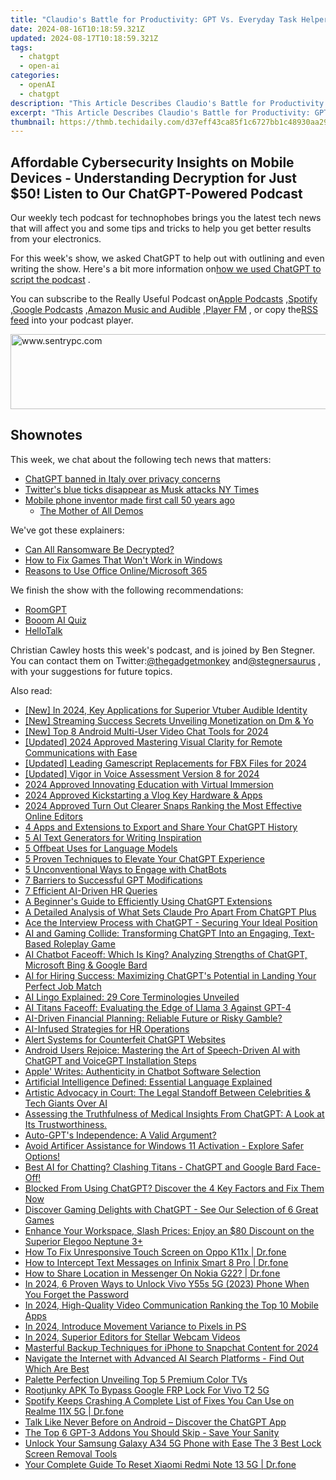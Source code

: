 ```yaml
---
title: "Claudio's Battle for Productivity: GPT Vs. Everyday Task Helper"
date: 2024-08-16T10:18:59.321Z
updated: 2024-08-17T10:18:59.321Z
tags:
  - chatgpt
  - open-ai
categories:
  - openAI
  - chatgpt
description: "This Article Describes Claudio's Battle for Productivity: GPT Vs. Everyday Task Helper"
excerpt: "This Article Describes Claudio's Battle for Productivity: GPT Vs. Everyday Task Helper"
thumbnail: https://thmb.techidaily.com/d37eff43ca85f1c6727bb1c48930aa293f0c1790252e534383e8e0730d7ae092.jpg
---
```


## Affordable Cybersecurity Insights on Mobile Devices - Understanding Decryption for Just $50! Listen to Our ChatGPT-Powered Podcast

 Our weekly tech podcast for technophobes brings you the latest tech news that will affect you and some tips and tricks to help you get better results from your electronics.

 For this week's show, we asked ChatGPT to help out with outlining and even writing the show. Here's a bit more information on[how we used ChatGPT to script the podcast](https://www.makeuseof.com/i-used-chatgpt-to-script-a-podcast-heres-what-happened/) .

 You can subscribe to the Really Useful Podcast on[Apple Podcasts](https://podcasts.apple.com/gb/podcast/the-really-useful-podcast/id1437847131?mt=2) ,[Spotify](https://open.spotify.com/show/283gDxLd6OTNEpRq6tN7ha) ,[Google Podcasts](https://www.google.com/podcasts?feed=aHR0cHM6Ly9hbmNob3IuZm0vcy8zMWJlNDcwL3BvZGNhc3QvcnNz) ,[Amazon Music and Audible](https://music.amazon.co.uk/podcasts/20ab73d4-5da2-46c7-a17f-dc6eb39bdb48/The-Really-Useful-Podcast) ,[Player FM](https://player.fm/series/the-really-useful-podcast-2491856) , or copy the[RSS feed](https://feeds.transistor.fm/the-really-useful-podcast) into your podcast player.

<!-- affiliate ads begin -->
<a href="https://sentrypc.7eer.net/c/5597632/398457/3022" target="_top" id="398457"><img src="//a.impactradius-go.com/display-ad/3022-398457" border="0" alt="www.sentrypc.com" width="980" height="120"/></a><img height="0" width="0" src="https://sentrypc.7eer.net/i/5597632/398457/3022" style="position:absolute;visibility:hidden;" border="0" />
<!-- affiliate ads end -->
## Shownotes

This week, we chat about the following tech news that matters:

* [ChatGPT banned in Italy over privacy concerns](https://www.bbc.co.uk/news/technology-65139406)
* [Twitter's blue ticks disappear as Musk attacks NY Times](https://www.bbc.co.uk/news/technology-65156216)
* [Mobile phone inventor made first call 50 years ago](https://www.bbc.co.uk/news/technology-65112048)  
  * [The Mother of All Demos](https://www.youtube.com/watch?v=B6rKUf9DWRI)

We've got these explainers:

* [Can All Ransomware Be Decrypted?](https://www.makeuseof.com/can-all-ransomware-be-decrypted/)
* [How to Fix Games That Won't Work in Windows](https://www.makeuseof.com/fix-games-not-working-windows/)
* [Reasons to Use Office Online/Microsoft 365](https://www.makeuseof.com/tag/dont-pay-word-5-reasons-use-office-online/)

We finish the show with the following recommendations:

* [RoomGPT](http://https://www.roomgpt.io/)
* [Booom AI Quiz](https://booom.ai/)
* [HelloTalk](https://www.hellotalk.com/?lang=en)

 Christian Cawley hosts this week's podcast, and is joined by Ben Stegner. You can contact them on Twitter:[@thegadgetmonkey](https://twitter.com/thegadgetmonkey) and[@stegnersaurus](https://twitter.com/stegnersaurus) , with your suggestions for future topics.


<ins class="adsbygoogle"
     style="display:block"
     data-ad-format="autorelaxed"
     data-ad-client="ca-pub-7571918770474297"
     data-ad-slot="1223367746"></ins>



<ins class="adsbygoogle"
     style="display:block"
     data-ad-client="ca-pub-7571918770474297"
     data-ad-slot="8358498916"
     data-ad-format="auto"
     data-full-width-responsive="true"></ins>

<span class="atpl-alsoreadstyle">Also read:</span>
<div><ul>
<li><a href="https://vp-tips.techidaily.com/new-in-2024-key-applications-for-superior-vtuber-audible-identity/"><u>[New] In 2024, Key Applications for Superior Vtuber Audible Identity</u></a></li>
<li><a href="https://youtube-help.techidaily.com/new-streaming-success-secrets-unveiling-monetization-on-dm-and-yo/"><u>[New] Streaming Success Secrets  Unveiling Monetization on Dm & Yo</u></a></li>
<li><a href="https://digital-screen-recording.techidaily.com/new-top-8-android-multi-user-video-chat-tools-for-2024/"><u>[New] Top 8 Android Multi-User Video Chat Tools for 2024</u></a></li>
<li><a href="https://digital-screen-recording.techidaily.com/updated-2024-approved-mastering-visual-clarity-for-remote-communications-with-ease/"><u>[Updated] 2024 Approved  Mastering Visual Clarity for Remote Communications with Ease</u></a></li>
<li><a href="https://screen-capture.techidaily.com/updated-leading-gamescript-replacements-for-fbx-files-for-2024/"><u>[Updated] Leading Gamescript Replacements for FBX Files for 2024</u></a></li>
<li><a href="https://screen-recording.techidaily.com/updated-vigor-in-voice-assessment-version-8-for-2024/"><u>[Updated] Vigor in Voice  Assessment Version 8 for 2024</u></a></li>
<li><a href="https://fox-direct.techidaily.com/2024-approved-innovating-education-with-virtual-immersion/"><u>2024 Approved  Innovating Education with Virtual Immersion</u></a></li>
<li><a href="https://extra-support.techidaily.com/2024-approved-kickstarting-a-vlog-key-hardware-and-apps/"><u>2024 Approved  Kickstarting a Vlog  Key Hardware & Apps</u></a></li>
<li><a href="https://some-skills.techidaily.com/2024-approved-turn-out-clearer-snaps-ranking-the-most-effective-online-editors/"><u>2024 Approved  Turn Out Clearer Snaps  Ranking the Most Effective Online Editors</u></a></li>
<li><a href="https://tech-haven.techidaily.com/4-apps-and-extensions-to-export-and-share-your-chatgpt-history/"><u>4 Apps and Extensions to Export and Share Your ChatGPT History</u></a></li>
<li><a href="https://tech-haven.techidaily.com/5-ai-text-generators-for-writing-inspiration/"><u>5 AI Text Generators for Writing Inspiration</u></a></li>
<li><a href="https://tech-haven.techidaily.com/5-offbeat-uses-for-language-models/"><u>5 Offbeat Uses for Language Models</u></a></li>
<li><a href="https://tech-haven.techidaily.com/5-proven-techniques-to-elevate-your-chatgpt-experience/"><u>5 Proven Techniques to Elevate Your ChatGPT Experience</u></a></li>
<li><a href="https://tech-haven.techidaily.com/5-unconventional-ways-to-engage-with-chatbots/"><u>5 Unconventional Ways to Engage with ChatBots</u></a></li>
<li><a href="https://tech-haven.techidaily.com/7-barriers-to-successful-gpt-modifications/"><u>7 Barriers to Successful GPT Modifications</u></a></li>
<li><a href="https://tech-haven.techidaily.com/7-efficient-ai-driven-hr-queries/"><u>7 Efficient AI-Driven HR Queries</u></a></li>
<li><a href="https://tech-haven.techidaily.com/a-beginners-guide-to-efficiently-using-chatgpt-extensions/"><u>A Beginner's Guide to Efficiently Using ChatGPT Extensions</u></a></li>
<li><a href="https://tech-haven.techidaily.com/a-detailed-analysis-of-what-sets-claude-pro-apart-from-chatgpt-plus/"><u>A Detailed Analysis of What Sets Claude Pro Apart From ChatGPT Plus</u></a></li>
<li><a href="https://tech-haven.techidaily.com/ace-the-interview-process-with-chatgpt-securing-your-ideal-position/"><u>Ace the Interview Process with ChatGPT - Securing Your Ideal Position</u></a></li>
<li><a href="https://tech-haven.techidaily.com/ai-and-gaming-collide-transforming-chatgpt-into-an-engaging-text-based-roleplay-game/"><u>AI and Gaming Collide: Transforming ChatGPT Into an Engaging, Text-Based Roleplay Game</u></a></li>
<li><a href="https://tech-haven.techidaily.com/ai-chatbot-faceoff-which-is-king-analyzing-strengths-of-chatgpt-microsoft-bing-and-google-bard/"><u>AI Chatbot Faceoff: Which Is King? Analyzing Strengths of ChatGPT, Microsoft Bing & Google Bard</u></a></li>
<li><a href="https://tech-haven.techidaily.com/ai-for-hiring-success-maximizing-chatgpts-potential-in-landing-your-perfect-job-match/"><u>AI for Hiring Success: Maximizing ChatGPT's Potential in Landing Your Perfect Job Match</u></a></li>
<li><a href="https://tech-haven.techidaily.com/ai-lingo-explained-29-core-terminologies-unveiled/"><u>AI Lingo Explained: 29 Core Terminologies Unveiled</u></a></li>
<li><a href="https://tech-haven.techidaily.com/ai-titans-faceoff-evaluating-the-edge-of-llama-3-against-gpt-4/"><u>AI Titans Faceoff: Evaluating the Edge of Llama 3 Against GPT-4</u></a></li>
<li><a href="https://tech-haven.techidaily.com/ai-driven-financial-planning-reliable-future-or-risky-gamble/"><u>AI-Driven Financial Planning: Reliable Future or Risky Gamble?</u></a></li>
<li><a href="https://tech-haven.techidaily.com/ai-infused-strategies-for-hr-operations/"><u>AI-Infused Strategies for HR Operations</u></a></li>
<li><a href="https://tech-haven.techidaily.com/alert-systems-for-counterfeit-chatgpt-websites/"><u>Alert Systems for Counterfeit ChatGPT Websites</u></a></li>
<li><a href="https://tech-haven.techidaily.com/android-users-rejoice-mastering-the-art-of-speech-driven-ai-with-chatgpt-and-voicegpt-installation-steps/"><u>Android Users Rejoice: Mastering the Art of Speech-Driven AI with ChatGPT and VoiceGPT Installation Steps</u></a></li>
<li><a href="https://tech-haven.techidaily.com/apple-writes-authenticity-in-chatbot-software-selection/"><u>Apple' Writes: Authenticity in Chatbot Software Selection</u></a></li>
<li><a href="https://tech-haven.techidaily.com/artificial-intelligence-defined-essential-language-explained/"><u>Artificial Intelligence Defined: Essential Language Explained</u></a></li>
<li><a href="https://tech-haven.techidaily.com/artistic-advocacy-in-court-the-legal-standoff-between-celebrities-and-tech-giants-over-ai/"><u>Artistic Advocacy in Court: The Legal Standoff Between Celebrities & Tech Giants Over AI</u></a></li>
<li><a href="https://tech-haven.techidaily.com/assessing-the-truthfulness-of-medical-insights-from-chatgpt-a-look-at-its-trustworthiness/"><u>Assessing the Truthfulness of Medical Insights From ChatGPT: A Look at Its Trustworthiness.</u></a></li>
<li><a href="https://tech-haven.techidaily.com/auto-gpts-independence-a-valid-argument/"><u>Auto-GPT's Independence: A Valid Argument?</u></a></li>
<li><a href="https://tech-haven.techidaily.com/1722092192707-avoid-artificer-assistance-for-windows-11-activation-explore-safer-options/"><u>Avoid Artificer Assistance for Windows 11 Activation - Explore Safer Options!</u></a></li>
<li><a href="https://tech-haven.techidaily.com/1722111254771-best-ai-for-chatting-clashing-titans-chatgpt-and-google-bard-face-off/"><u>Best AI for Chatting? Clashing Titans - ChatGPT and Google Bard Face-Off!</u></a></li>
<li><a href="https://tech-haven.techidaily.com/1721744663117-blocked-from-using-chatgpt-discover-the-4-key-factors-and-fix-them-now/"><u>Blocked From Using ChatGPT? Discover the 4 Key Factors and Fix Them Now</u></a></li>
<li><a href="https://tech-haven.techidaily.com/1722114450440-discover-gaming-delights-with-chatgpt-see-our-selection-of-6-great-games/"><u>Discover Gaming Delights with ChatGPT - See Our Selection of 6 Great Games</u></a></li>
<li><a href="https://hardware-tips.techidaily.com/enhance-your-workspace-slash-prices-enjoy-an-80-discount-on-the-superior-elegoo-neptune-3plus/"><u>Enhance Your Workspace, Slash Prices: Enjoy an $80 Discount on the Superior Elegoo Neptune 3+</u></a></li>
<li><a href="https://fix-guide.techidaily.com/how-to-fix-unresponsive-touch-screen-on-oppo-k11x-drfone-by-drfone-fix-android-problems-fix-android-problems/"><u>How To Fix Unresponsive Touch Screen on Oppo K11x | Dr.fone</u></a></li>
<li><a href="https://android-location-track.techidaily.com/how-to-intercept-text-messages-on-infinix-smart-8-pro-drfone-by-drfone-virtual-android/"><u>How to Intercept Text Messages on Infinix Smart 8 Pro | Dr.fone</u></a></li>
<li><a href="https://fake-location.techidaily.com/how-to-share-location-in-messenger-on-nokia-g22-drfone-by-drfone-virtual-android/"><u>How to Share Location in Messenger On Nokia G22? | Dr.fone</u></a></li>
<li><a href="https://android-unlock.techidaily.com/in-2024-6-proven-ways-to-unlock-vivo-y55s-5g-2023-phone-when-you-forget-the-password-by-drfone-android/"><u>In 2024, 6 Proven Ways to Unlock Vivo Y55s 5G (2023) Phone When You Forget the Password</u></a></li>
<li><a href="https://screen-video-capture.techidaily.com/in-2024-high-quality-video-communication-ranking-the-top-10-mobile-apps/"><u>In 2024, High-Quality Video Communication  Ranking the Top 10 Mobile Apps</u></a></li>
<li><a href="https://extra-approaches.techidaily.com/in-2024-introduce-movement-variance-to-pixels-in-ps/"><u>In 2024, Introduce Movement Variance to Pixels in PS</u></a></li>
<li><a href="https://screen-capture.techidaily.com/in-2024-superior-editors-for-stellar-webcam-videos/"><u>In 2024, Superior Editors for Stellar Webcam Videos</u></a></li>
<li><a href="https://snapchat-videos.techidaily.com/masterful-backup-techniques-for-iphone-to-snapchat-content-for-2024/"><u>Masterful Backup Techniques for iPhone to Snapchat Content for 2024</u></a></li>
<li><a href="https://tech-haven.techidaily.com/1722118730485-navigate-the-internet-with-advanced-ai-search-platforms-find-out-which-are-best/"><u>Navigate the Internet with Advanced AI Search Platforms - Find Out Which Are Best</u></a></li>
<li><a href="https://extra-resources.techidaily.com/palette-perfection-unveiling-top-5-premium-color-tvs/"><u>Palette Perfection  Unveiling Top 5 Premium Color TVs</u></a></li>
<li><a href="https://android-unlock.techidaily.com/rootjunky-apk-to-bypass-google-frp-lock-for-vivo-t2-5g-by-drfone-android/"><u>Rootjunky APK To Bypass Google FRP Lock For Vivo T2 5G</u></a></li>
<li><a href="https://fix-guide.techidaily.com/spotify-keeps-crashing-a-complete-list-of-fixes-you-can-use-on-realme-11x-5g-drfone-by-drfone-fix-android-problems-fix-android-problems/"><u>Spotify Keeps Crashing A Complete List of Fixes You Can Use on Realme 11X 5G | Dr.fone</u></a></li>
<li><a href="https://tech-haven.techidaily.com/1722095147749-talk-like-never-before-on-android-discover-the-chatgpt-app/"><u>Talk Like Never Before on Android – Discover the ChatGPT App</u></a></li>
<li><a href="https://tech-haven.techidaily.com/1721946667186-the-top-6-gpt-3-addons-you-should-skip-save-your-sanity/"><u>The Top 6 GPT-3 Addons You Should Skip - Save Your Sanity</u></a></li>
<li><a href="https://android-unlock.techidaily.com/unlock-your-samsung-galaxy-a34-5g-phone-with-ease-the-3-best-lock-screen-removal-tools-by-drfone-android/"><u>Unlock Your Samsung Galaxy A34 5G Phone with Ease The 3 Best Lock Screen Removal Tools</u></a></li>
<li><a href="https://techidaily.com/your-complete-guide-to-reset-xiaomi-redmi-note-13-5g-drfone-by-drfone-reset-android-reset-android/"><u>Your Complete Guide To Reset Xiaomi Redmi Note 13 5G | Dr.fone</u></a></li>
</ul></div>
